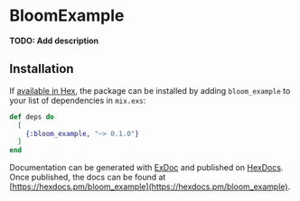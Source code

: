 # BloomExample

**TODO: Add description**

## Installation

If [available in Hex](https://hex.pm/docs/publish), the package can be installed
by adding `bloom_example` to your list of dependencies in `mix.exs`:

```elixir
def deps do
  [
    {:bloom_example, "~> 0.1.0"}
  ]
end
```

Documentation can be generated with [ExDoc](https://github.com/elixir-lang/ex_doc)
and published on [HexDocs](https://hexdocs.pm). Once published, the docs can
be found at [https://hexdocs.pm/bloom_example](https://hexdocs.pm/bloom_example).

